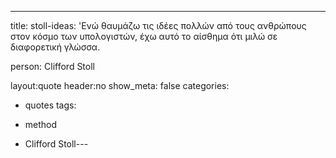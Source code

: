 ﻿---
title: stoll-ideas: 'Ενώ θαυμάζω τις ιδέες πολλών από τους ανθρώπους στον κόσμο των υπολογιστών, έχω αυτό το αίσθημα ότι μιλώ σε διαφορετική γλώσσα.

person: Clifford Stoll

layout:quote
header:no
show_meta: false
categories: 
- quotes
tags:
  
- method
  
- Clifford Stoll---